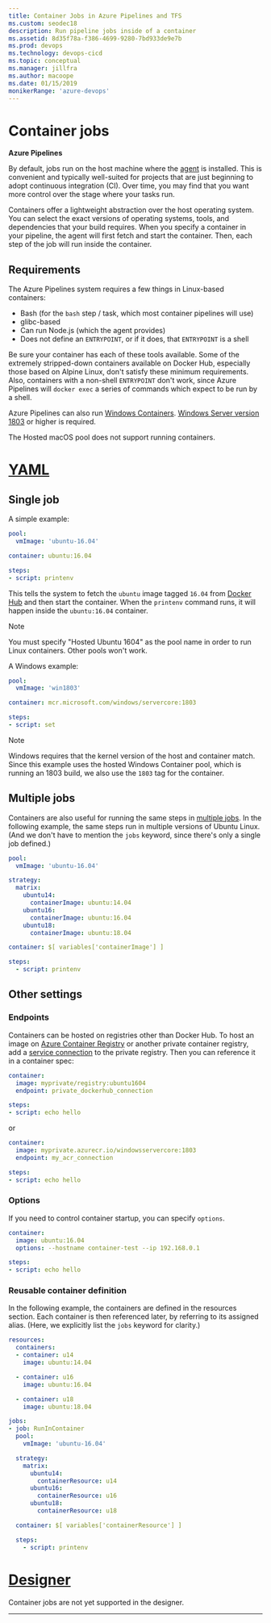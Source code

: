 ```yaml
---
title: Container Jobs in Azure Pipelines and TFS
ms.custom: seodec18
description: Run pipeline jobs inside of a container
ms.assetid: 8d35f78a-f386-4699-9280-7bd933de9e7b
ms.prod: devops
ms.technology: devops-cicd
ms.topic: conceptual
ms.manager: jillfra
ms.author: macoope
ms.date: 01/15/2019
monikerRange: 'azure-devops'
---
```


# Container jobs

**Azure Pipelines**

By default, jobs run on the host machine where the [agent](../agents/agents.md)
is installed.
This is convenient and typically well-suited for projects that are just beginning to adopt continuous integration (CI).
Over time, you may find that you want more control over the stage where your tasks run.

Containers offer a lightweight abstraction over the host operating system.
You can select the exact versions of operating systems, tools, and dependencies that your build requires.
When you specify a container in your pipeline, the agent will first
fetch and start the container.
Then, each step of the job will run inside the container.

## Requirements

The Azure Pipelines system requires a few things in Linux-based containers:
- Bash (for the `bash` step / task, which most container pipelines will use)
- glibc-based
- Can run Node.js (which the agent provides)
- Does not define an `ENTRYPOINT`, or if it does, that `ENTRYPOINT` is a shell

Be sure your container has each of these tools available. Some of the extremely stripped-down
containers available on Docker Hub, especially those based on Alpine Linux, don't satisfy these
minimum requirements. Also, containers with a non-shell `ENTRYPOINT` don't work, since Azure Pipelines
will `docker exec` a series of commands which expect to be run by a shell.

Azure Pipelines can also run [Windows Containers](/virtualization/windowscontainers/about/).
[Windows Server version 1803](/windows-server/get-started/get-started-with-1803) or higher is required.

The Hosted macOS pool does not support running containers.

# [YAML](#tab/yaml)

## Single job

A simple example:

```yaml
pool:
  vmImage: 'ubuntu-16.04'

container: ubuntu:16.04

steps:
- script: printenv
```

This tells the system to fetch the `ubuntu` image tagged `16.04` from
[Docker Hub](https://hub.docker.com) and then start the container. When the
`printenv` command runs, it will happen inside the `ubuntu:16.04` container.

> [!Note]
> You must specify "Hosted Ubuntu 1604" as the
> pool name in order to run Linux containers. Other pools won't work.

A Windows example:

```yaml
pool:
  vmImage: 'win1803'

container: mcr.microsoft.com/windows/servercore:1803

steps:
- script: set
```

> [!Note]
> Windows requires that the kernel version of the host and container match.
> Since this example uses the hosted Windows Container pool, which is running an 1803
> build, we also use the `1803` tag for the container.

## Multiple jobs

Containers are also useful for running the same steps in [multiple jobs](multiple-phases.md).
In the following example, the same steps run in multiple versions of Ubuntu Linux.
(And we don't have to mention the `jobs` keyword, since there's only a single job defined.)

```yaml
pool:
  vmImage: 'ubuntu-16.04'

strategy:
  matrix:
    ubuntu14:
      containerImage: ubuntu:14.04
    ubuntu16:
      containerImage: ubuntu:16.04
    ubuntu18:
      containerImage: ubuntu:18.04

container: $[ variables['containerImage'] ]

steps:
  - script: printenv
```

## Other settings

### Endpoints

Containers can be hosted on registries other than Docker Hub. To host
an image on [Azure Container Registry](/azure/container-registry/) or
another private container registry,
add a [service connection](../library/service-endpoints.md) to the
private registry. Then you can reference it in a container spec:

```yaml
container:
  image: myprivate/registry:ubuntu1604
  endpoint: private_dockerhub_connection

steps:
- script: echo hello
```

or

```yaml
container:
  image: myprivate.azurecr.io/windowsservercore:1803
  endpoint: my_acr_connection

steps:
- script: echo hello
```

### Options

If you need to control container startup, you can specify `options`.

```yaml
container:
  image: ubuntu:16.04
  options: --hostname container-test --ip 192.168.0.1

steps:
- script: echo hello
```

### Reusable container definition

In the following example, the containers are defined in the resources section.
Each container is then referenced later, by referring to its assigned alias.
(Here, we explicitly list the `jobs` keyword for clarity.)

```yaml
resources:
  containers:
  - container: u14
    image: ubuntu:14.04

  - container: u16
    image: ubuntu:16.04

  - container: u18
    image: ubuntu:18.04

jobs:
- job: RunInContainer
  pool:
    vmImage: 'ubuntu-16.04'

  strategy:
    matrix:
      ubuntu14:
        containerResource: u14
      ubuntu16:
        containerResource: u16
      ubuntu18:
        containerResource: u18

  container: $[ variables['containerResource'] ]

  steps:
    - script: printenv
```

# [Designer](#tab/designer)

Container jobs are not yet supported in the designer.

---
